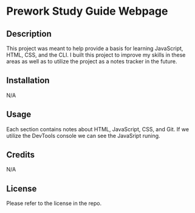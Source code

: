 # Prework Study Guide Webpage

## Description

This project was meant to help provide a basis for learning JavaScript, HTML, CSS, and the CLI. I built this project to improve my skills in these areas as well as to utilize the project as a notes tracker in the future.  

## Installation

N/A

## Usage

Each section contains notes about HTML, JavaScript, CSS, and Git. If we utilize the DevTools console we can see the JavaSript runing.

## Credits

N/A

## License

Please refer to the license in the repo.